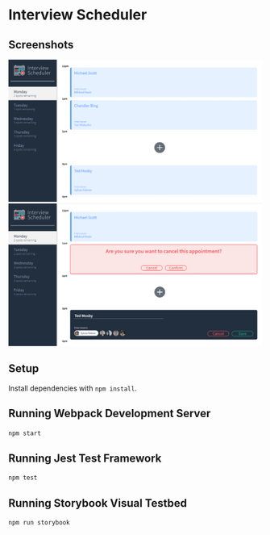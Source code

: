 # Interview Scheduler

## Screenshots

!["Screenshot description](https://github.com/Methujan/scheduler/blob/main/docs/interviewscheduler.PNG?raw=true)
!["Screenshot description](https://github.com/Methujan/scheduler/blob/main/docs/interviewscheduler_in_use.PNG?raw=true)

## Setup

Install dependencies with `npm install`.

## Running Webpack Development Server

```sh
npm start
```

## Running Jest Test Framework

```sh
npm test
```

## Running Storybook Visual Testbed

```sh
npm run storybook
```

